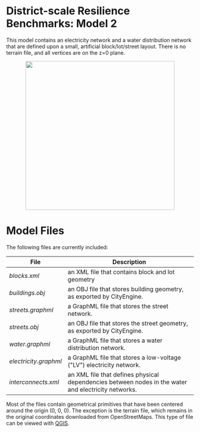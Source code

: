 # District-scale Resilience Benchmarks: Model 2

This model contains an electricity network and a water distribution network that are defined upon a small, artificial block/lot/street layout. There is no terrain file, and all vertices are on the z=0 plane.

<p align="center">
<img src="https://github.com/uvicjames/district_scale_resilience_benchmarks/assets/6242976/bdb225fb-23a9-4241-8631-95d6d7062acd" width="400">
</p>


# Model Files

The following files are currently included:

| File  | Description |
| ------------- | ------------- |
| _blocks.xml_  | an XML file that contains block and lot geometry  |
|_buildings.obj_| an OBJ file that stores building geometry, as exported by CityEngine.|
| _streets.graphml_| a GraphML file that stores the street network.|
| _streets.obj_| an OBJ file that stores the street geometry, as exported by CityEngine.|
| _water.graphml_|  a GraphML file that stores a water distribution network.|
| _electricity.graphml_| a GraphML file that stores a low-voltage ("LV") electricity network.|
| _interconnects.xml_| an XML file that defines physical dependencies between nodes in the water and electricity networks.|

Most of the files contain geometrical primitives that have been centered around the origin (0, 0, 0). The exception is the terrain file, which remains in the original coordinates downloaded from OpenStreetMaps. This type of file can be viewed with [QGIS](https://www.qgis.org/en/site/).
